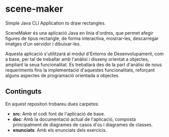# scene-maker
Simple Java CLI Application to draw rectangles.

SceneMaker és una aplicació Java en línia d'ordres, que permet afegir figures de tipus rectangle, de forma interactiva, mostrar-les, descarregar imatges d'un servidor i dibuixar-les.

Aquesta aplicació s'utilitzarà al mòdul d'Entorns de Desenvolupament, com a base, per tal de treballar amb l'anàlisi i disseny orientat a objectes, ampliant la seua funcionalitat. Es treballarà des de la part d'anàlisi de nous requeriments fins la implementació d'aquestes funcionalitats, reforçant alguns aspectes de programació orientada a objectes.

## Continguts

En aquest repositori trobareu dues carpetes:

* **src**: Amb el codi font de l'aplicació de base.
* **doc**: Amb la documentació actual de l'aplicació, composta principalment de diagrames de casos d'ús i diagrames de classes.
* **enunciats**: Amb els enunciats dels exercicis.
